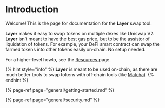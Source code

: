# Introduction

Welcome! This is the page for documentation for the **Layer** swap tool.

**Layer** makes it easy to swap tokens on multiple dexes like Uniswap V2. **Layer** isn't meant to have the best gas price, but to be the assistor of liquidation of tokens. For example, your DeFi smart contract can swap the farmed tokens into other tokens easily on-chain. No setup needed.

For a higher-level howto, see the [Resources ](general/getting-started.md)page.

{% hint style="info" %}
**Layer** is meant to be used on-chain, as there are much better tools to swap tokens with off-chain tools \(like [Matcha](https://matcha.xyz/)\).
{% endhint %}

{% page-ref page="general/getting-started.md" %}

{% page-ref page="general/security.md" %}

